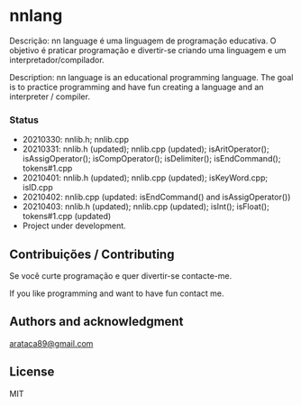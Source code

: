 # nnlang
Descrição: nn language é uma linguagem de programação educativa. O objetivo é praticar programação e divertir-se criando uma linguagem e um interpretador/compilador. 

Description: nn language is an educational programming language. The goal is to practice programming and have fun creating a language and an interpreter / compiler.

### Status
- 20210330: nnlib.h; nnlib.cpp
- 20210331: nnlib.h (updated); nnlib.cpp (updated); isAritOperator(); isAssigOperator(); isCompOperator(); isDelimiter(); isEndCommand(); tokens#1.cpp 
- 20210401: nnlib.h (updated); nnlib.cpp (updated); isKeyWord.cpp; isID.cpp
- 20210402: nnlib.cpp (updated: isEndCommand() and isAssigOperator())
- 20210403: nnlib.h (updated); nnlib.cpp (updated); isInt(); isFloat(); tokens#1.cpp (updated)
- Project under development.


## Contribuições / Contributing
Se você curte programação e quer divertir-se contacte-me.<p>
If you like programming and want to have fun contact me.

## Authors and acknowledgment
arataca89@gmail.com

## License
MIT



